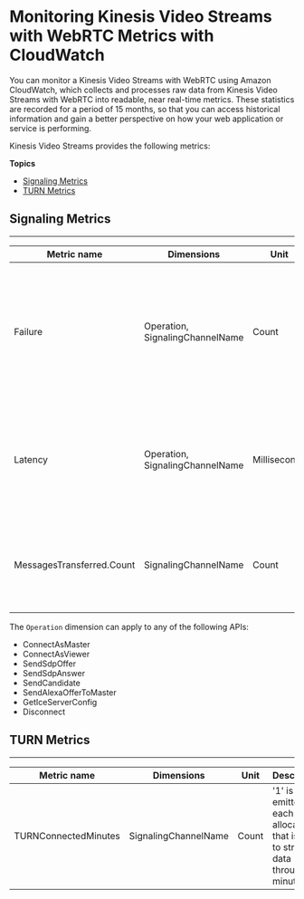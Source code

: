 # Monitoring Kinesis Video Streams with WebRTC Metrics with CloudWatch<a name="kvswebrtc-monitoring-cw"></a>

You can monitor a Kinesis Video Streams with WebRTC using Amazon CloudWatch, which collects and processes raw data from Kinesis Video Streams with WebRTC into readable, near real\-time metrics\. These statistics are recorded for a period of 15 months, so that you can access historical information and gain a better perspective on how your web application or service is performing\. 

Kinesis Video Streams provides the following metrics:

**Topics**
+ [Signaling Metrics](#kvswebrtc-monitoring-cw-signaling)
+ [TURN Metrics](#kvswebrtc-monitoring-cw-turn)

## Signaling Metrics<a name="kvswebrtc-monitoring-cw-signaling"></a>


****  

| Metric name | Dimensions | Unit | Description | 
| --- | --- | --- | --- | 
| Failure | Operation, SignalingChannelName | Count | '0' is emitted if the Operation mentioned in dimension returns 200 status code response\. '1' otherwise\. | 
| Latency | Operation, SignalingChannelName | Milliseconds | The time measured from when the service receives the request until the service returns the response\. | 
| MessagesTransferred\.Count | SignalingChannelName | Count | Total number of messages transferred \(sent and received\) for a given channel\. | 

The `Operation` dimension can apply to any of the following APIs:
+ ConnectAsMaster
+ ConnectAsViewer
+ SendSdpOffer
+ SendSdpAnswer
+ SendCandidate
+ SendAlexaOfferToMaster
+ GetIceServerConfig
+ Disconnect

## TURN Metrics<a name="kvswebrtc-monitoring-cw-turn"></a>


****  

| Metric name | Dimensions | Unit | Description | 
| --- | --- | --- | --- | 
| TURNConnectedMinutes | SignalingChannelName | Count | '1' is emitted for each TURN allocation that is used to stream data through in a minute\. | 